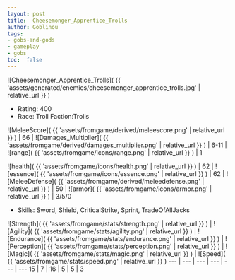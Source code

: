 ```yaml
---
layout: post
title:  Cheesemonger_Apprentice_Trolls
author: Goblinou
tags:
- gobs-and-gods
- gameplay
- gobs
toc:  false
---
```


![Cheesemonger_Apprentice_Trolls]( {{ 'assets/generated/enemies/cheesemonger_apprentice_trolls.jpg' | relative_url }} )
- Rating: 400
- Race: Troll  Faction:Trolls

![MeleeScore]( {{ 'assets/fromgame/derived/meleescore.png' | relative_url }} ) | 66 | ![Damages_Multiplier]( {{ 'assets/fromgame/derived/damages_multiplier.png' | relative_url }} ) | 6-11 | ![range]( {{ 'assets/fromgame/icons/range.png' | relative_url }} ) | 1


![health]( {{ 'assets/fromgame/icons/health.png' | relative_url }} ) | 62 | ![essence]( {{ 'assets/fromgame/icons/essence.png' | relative_url }} ) | 62 | ![MeleeDefense]( {{ 'assets/fromgame/derived/meleedefense.png' | relative_url }} ) | 50 | ![armor]( {{ 'assets/fromgame/icons/armor.png' | relative_url }} ) | 3/5/0

* Skills: Sword, Shield, CriticalStrike, Sprint, TradeOfAllJacks

![Strength]( {{ 'assets/fromgame/stats/strength.png' | relative_url }} ) | ![Agility]( {{ 'assets/fromgame/stats/agility.png' | relative_url }} ) | ![Endurance]( {{ 'assets/fromgame/stats/endurance.png' | relative_url }} ) | ![Perception]( {{ 'assets/fromgame/stats/perception.png' | relative_url }} ) | ![Magic]( {{ 'assets/fromgame/stats/magic.png' | relative_url }} ) | ![Speed]( {{ 'assets/fromgame/stats/speed.png' | relative_url }} )
--- | --- | --- | --- | --- | ---
15 | 7 | 16 | 5 | 5 | 3
